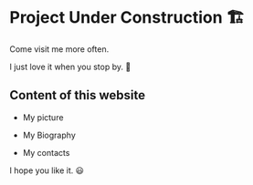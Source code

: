 # Project Under Construction :building_construction:

Come visit me more often.

I just love it when you stop by. :heart_decoration:

## Content of this website

* My picture

* My Biography

* My contacts
  
  

I hope you like it. :smiley: 



